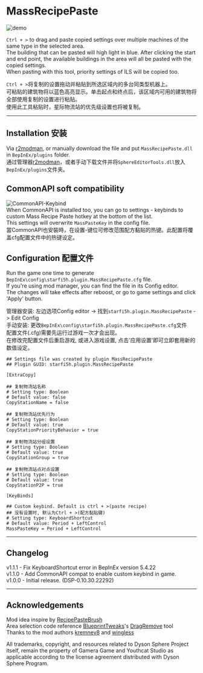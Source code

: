 # MassRecipePaste

![demo](https://raw.githubusercontent.com/starfi5h/DSP_Mod_Support/dev/MassRecipePaste/img/demo1.gif)

`Ctrl + >` to drag and paste copied settings over multiple machines of the same type in the selected area.  
The building that can be pasted will high light in blue. After clicking the start and end point, the available buildings in the area will all be pasted with the copied settings.  
When pasting with this tool, priority settings of ILS will be copied too.  

`Ctrl + >`将复制的设置拖动并粘贴到所选区域内的多台同类型机器上。  
可粘贴的建筑物将以蓝色高亮显示。单击起点和终点后，该区域内可用的建筑物将全部使用复制的设置进行粘贴。  
使用此工具粘贴时，星际物流站的优先级设置也将被复制。  

----

## Installation 安装

Via [r2modman](https://dsp.thunderstore.io/package/ebkr/r2modman/), or manually download the file and put `MassRecipePaste.dll` in `BepInEx/plugins` folder.  
通过管理器[r2modman](https://dsp.thunderstore.io/package/ebkr/r2modman/)，或者手动下载文件并将`SphereEditorTools.dll`放入`BepInEx/plugins`文件夹。  
## CommonAPI soft compatibility

![CommonAPI-Keybind](https://raw.githubusercontent.com/starfi5h/DSP_Mod_Support/dev/MassRecipePaste/img/demo2.png)  
When CommonAPI is installed too, you can go to settings - keybinds to custom Mass Recipe Paste hotkey at the bottom of the list.  
This settings will overwrite `MassPasteKey` in the config file.  
當CommonAPI也安裝時，在设置-键位可修改范围配方黏贴的热键。此配置将覆盖cfg配置文件中的热键设定。  

## Configuration 配置文件

Run the game one time to generate `BepInEx\config\starfi5h.plugin.MassRecipePaste.cfg` file.  
If you're using mod manager, you can find the file in its Config editor.  
The changes will take effects after reboost, or go to game settings and click 'Apply' button.  

管理器安装: 左边选项Config editor -> 找到`starfi5h.plugin.MassRecipePaste` -> Edit Config  
手动安装: 更改`BepInEx\config\starfi5h.plugin.MassRecipePaste.cfg`文件  
配置文件(.cfg)需要先运行过游戏一次才会出现。  
在修改完配置文件后重启游戏, 或进入游戏设置, 点击'应用设置'即可立即套用新的数值设定。  


```
## Settings file was created by plugin MassRecipePaste
## Plugin GUID: starfi5h.plugin.MassRecipePaste

[ExtraCopy]

## 复制物流站名称
# Setting type: Boolean
# Default value: false
CopyStationName = false

## 复制物流站优先行为
# Setting type: Boolean
# Default value: true
CopyStationPriorityBehavior = true

## 复制物流站分组设置
# Setting type: Boolean
# Default value: true
CopyStationGroup = true

## 复制物流站点对点设置
# Setting type: Boolean
# Default value: true
CopyStationP2P = true

[KeyBinds]

## Custom keybind. Default is ctrl + >(paste recipe)
## 没有设置时, 默认为Ctrl + >(配方黏贴键)
# Setting type: KeyboardShortcut
# Default value: Period + LeftControl
MassPasteKey = Period + LeftControl
```

----

## Changelog

v1.1.1 - Fix KeyboardShortcut error in BepInEx version 5.4.22  
v1.1.0 - Add CommonAPI compat to enable custom keybind in game.  
v1.0.0 - Initial release. (DSP-0.10.30.22292)  

----

## Acknowledgements

Mod idea inspire by [RecipePasteBrush](https://thunderstore.io/c/dyson-sphere-program/p/wingless/RecipePasteBrush/)  
Area selection code reference [BlueprintTweaks](https://thunderstore.io/c/dyson-sphere-program/p/kremnev8/BlueprintTweaks/)'s [DragRemove](https://github.com/limoka/DSP-Mods/tree/master/Mods/BlueprintTweaks/src/BlueprintTweaks/DragRemove) tool  
Thanks to the mod authors [kremnev8](https://thunderstore.io/c/dyson-sphere-program/p/kremnev8/) and [wingless
](https://thunderstore.io/c/dyson-sphere-program/p/wingless/)  

All trademarks, copyright, and resources related to Dyson Sphere Project itself, remain the property of Gamera Game and Youthcat Studio as applicable according to the license agreement distributed with Dyson Sphere Program.  